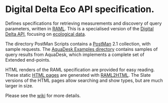# Digital Delta Eco API specification.
Defines specifications for retrieving measurements and discovery of query parameters, written in [RAML](https://raml.org).
This is a specialised version of the [Digital Delta API](https://github.com/DigitaleDeltaOrg/dd-api-spec), focusing on [ecological data](https://github.com/DigitaleDeltaOrg/dd-eco-api-specs/wiki/Ecological-Measurements).

The directory PostMan Scripts contains a [PostMan](https://getpostman.com) 2.1 collection, with sample requests.
The [AquaDesk Examples directory](https://github.com/DigitaleDeltaOrg/dd-eco-api-specs/tree/master/AquaDesk%20Examples) contains samples of query results from AquaDesk, which implements a complete set of Extended end-points.

HTML renders of the RAML specification are provided for easy reading.
These static [HTML pages](https://github.com/DigitaleDeltaOrg/dd-eco-api-specs/tree/master/Html) are generated with [RAML2HTML](https://github.com/raml2html). The Slate versions of the HTML pages allow searching and show types, but are much larger in size.

Please see the [wiki](https://github.com/DigitaleDeltaOrg/dd-eco-api-specs/wiki) for more details.
